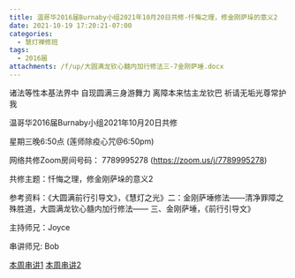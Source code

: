 ```yaml
---
title: 温哥华2016届Burnaby小组2021年10月20日共修-忏悔之理，修金刚萨垛的意义2
date: 2021-10-19 17:20:21-07:00
categories:
  - 慧灯禅修班
tags:
  - 2016届
attachments: /f/up/大圆满龙钦心髓内加行修法三-7金刚萨埵.docx
---
```

诸法等性本基法界中 自现圆满三身游舞力 离障本来怙主龙钦巴 祈请无垢光尊常护我

温哥华2016届Burnaby小组2021年10月20日共修 

星期三晚6:50点 (莲师除疫心咒@6:50pm)

网络共修Zoom房间号码： 7789995278 (<https://zoom.us/j/7789995278>)

共修主题：忏悔之理，修金刚萨垛的意义2

参考资料：《大圆满前行引导文》，《慧灯之光》二：金刚萨埵修法——清净罪障之殊胜道，大圆满龙钦心髓内加行修法—— 三、金刚萨埵，《前行引导文》

主持师兄：Joyce

串讲师兄: Bob

[本周串讲1](https://s3.ca-central-1.wasabisys.com/hddata/f.huidengchanxiu.net/hdv/f/up/金刚萨埵百字明涵义解释.docx)
[本周串讲2](https://s3.ca-central-1.wasabisys.com/hddata/f.huidengchanxiu.net/hdv/f/up/大圆满龙钦心髓内加行修法三-7金刚萨埵.docx)